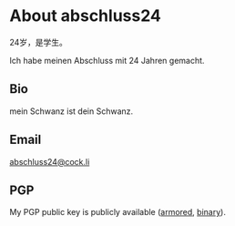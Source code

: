 # About abschluss24

24岁，是学生。

Ich habe meinen Abschluss mit 24 Jahren gemacht. 

## Bio

mein Schwanz ist dein Schwanz.

## Email

[abschluss24@cock.li](mailto:abschluss24@cock.li)

## PGP

My PGP public key is publicly available ([armored](/mein.asc), [binary](/mein.gpg)). 
